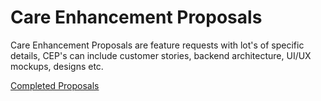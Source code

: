 # Care Enhancement Proposals

Care Enhancement Proposals are feature requests with lot's of specific details, CEP's can include customer stories, backend architecture, UI/UX mockups, designs etc.

[Completed Proposals](/docs/care/CEP/Completed)  
